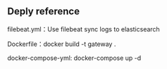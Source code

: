 Deply reference
---
filebeat.yml：Use filebeat sync logs to elasticsearch

Dockerfile：docker build -t gateway .

docker-compose-yml: docker-compose up -d